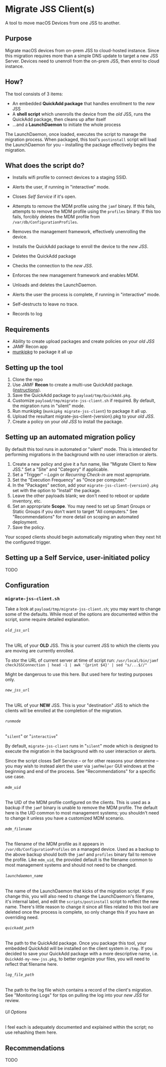 # Migrate JSS Client(s)

A tool to move macOS Devices from one JSS to another.

## Purpose

Migrate macOS devices from on-prem JSS to cloud-hosted instance.
Since this migration requires more than a simple DNS update to target a new JSS Server.
Devices need to unenroll from the on-prem JSS, then enrol to cloud instance.

## How?

The tool consists of 3 items:

- An embedded **QuickAdd package** that handles enrollment to the _new_ JSS
- A **shell script** which unenrolls the device from the _old_ JSS, runs the
  QuickAdd package, then cleans up after itself
- ...and a **LaunchDaemon** to initiate the whole process

The LaunchDaemon, once loaded, executes the script to manage the migration
process. When packaged, this tool's `postinstall` script will load the
LaunchDaemon for you – installing the package effectively begins the migration.

## What does the script do?

- Installs wifi profile to connect devices to a staging SSID.
- Alerts the user, if running in "interactive" mode.
- Closes _Self Service_ if it's open.
- Attempts to remove the MDM profile using the `jamf` binary. If this fails,
  attempts to remove the MDM profile using the `profiles` binary. If this too
  fails, forcibly deletes the MDM profile from `/var/db/ConfigurationProfiles`.
- Removes the management framework, effectively unenrolling the device.
- Installs the QuickAdd package to enroll the device to the _new JSS_.
- Deletes the QuickAdd package
- Checks the connection to the _new JSS_.
- Enforces the new management framework and enables MDM.
- Unloads and deletes the LaunchDaemon.
- Alerts the user the process is complete, if running in "interactive" mode.
- Self-destructs to leave no trace.

- Records to log

## Requirements

- Ability to create upload packages and create policies on your _old JSS_
- JAMF Recon app
- [munkipkg](https://github.com/munki/munki-pkg) to package it all up

## Setting up the tool

1. Clone the repo
2. Use JAMF **Recon** to create a multi-use QuickAdd package. ([instructions](http://docs.jamf.com/9.9/casper-suite/administrator-guide/QuickAdd_Packages_Created_Using_Recon.html)).
3. Save the QuickAdd package to `payload/tmp/QuickAdd.pkg`.
4. Customize `payload/tmp/migrate-jss-client.sh` if required. By default, the
   migration runs in "silent" mode.
5. Run munkipkg (`munkipkg migrate-jss-client`) to package it all up.
6. Upload the resultant migrate-jss-client-{version}.pkg to your _old JSS_.
7. Create a policy on your _old JSS_ to install the package.

## Setting up an automated migration policy

By default this tool runs in automated or "silent" mode. This is intended for
performing migrations in the background with no user interaction or alerts.

1. Create a new policy and give it a fun name, like "Migrate Client to New JSS."
   Set a "Site" and "Category" if applicable.
2. Set a "Trigger" – _Login_ or _Recurring Check-in_ are most appropriate.
3. Set the "Execution Frequency" as "Once per computer."
4. In the "Packages" section, add your `migrate-jss-client-{version}.pkg` set
   with the option to "Install" the package.
5. Leave the other payloads blank; we don't need to reboot or update inventory,
   etc.
6. Set an appropriate **Scope**. You may need to set up Smart Groups or Static
   Groups if you don't want to target "All computers." See "Recommendations" for
   more detail on scoping an automated deployment.
7. Save the policy.

Your scoped clients should begin automatically migrating when they next hit the
configured trigger.

## Setting up a Self Service, user-initiated policy

TODO

## Configuration

### `migrate-jss-client.sh`

Take a look at `payload/tmp/migrate-jss-client.sh`; you may want to change some
of the defaults. While most of the options are documented within the script,
some require detailed explanation.

###### `old_jss_url`
The URL of your **OLD** JSS. This is your current JSS to which the clients you
are moving are currently enrolled.

To stor the URL of current server at time of script run: 
`/usr/local/bin/jamf checkJSSConnection | head -1 | awk '{print $4}' | sed "s/...$//"`

Might be dangerous to use this here. But used here for testing purposes only.

###### `new_jss_url`
The URL of your **NEW** JSS. This is your "destination" JSS to which the
clients will be enrolled at the completion of the migration.

###### `runmode`
"`silent`" or "`interactive`"

By default, `migrate-jss-client` runs in "`silent`" mode which is designed to
execute the migration in the background with no user interaction or alerts.

Since the script closes Self Service – or for other reasons your determine –
you may wish to instead alert the user via `jamfHelper` GUI windows at the
beginning and end of the process. See "Recommendations" for a specific use
case.

###### `mdm_uid`
The UID of the MDM profile configured on the clients. This is used as a backup
if the `jamf` binary is unable to remove the MDM profile. The default here is
the UID common to most management systems; you shouldn't need to change it
unless you have a customized MDM scenario.

###### `mdm_filename`
The filename of the MDM profile as it appears in
`/var/db/ConfigurationProfiles` on a managed device. Used as a backup to the
above backup should both the `jamf` and `profiles` binary fail to remove the
profile. Like `mdm_uid`, the provided default is the filename common to most
management systems and should not need to be changed.

###### `launchdaemon_name`
The name of the LaunchDaemon that kicks of the migration script. If you change
this, you will also need to change the LaunchDaemon's filename, it's internal
label, and edit the `scripts/postinstall` script to reflect the new name.
There's little reason to change it since all files related to this tool are
deleted once the process is complete, so only change this if you have an
overriding need.

###### `quickadd_path`
The path to the QuickAdd package. Once you package this tool, your embedded
QuickAdd will be installed on the client system in `/tmp`. If you decided to
save your QuickAdd package with a more descriptive name, i.e.
`QuickAdd-my-new-jss.pkg`, to better organize your files, you will need to
reflect that filename here.

###### `log_file_path`
The path to the log file which contains a record of the client's migration.
See "Monitoring Logs" for tips on pulling the log into your _new JSS_ for
review.

###### UI Options

I feel each is adequately documented and explained within the script; no use
rehashing them here.

## Recommendations

TODO
